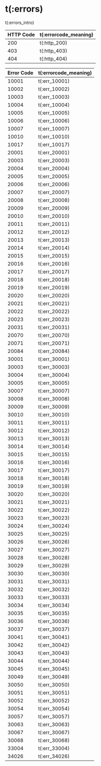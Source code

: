 # t(:errors)

t(:errors_intro)


HTTP Code | t(:errorcode_meaning)
---------- | -------
200 | t(:http_200)
403 | t(:http_403)
404 | t(:http_404)

Error Code | t(:errorcode_meaning)
---------- | -------
10001 | t(:err_10001)
10002 | t(:err_10002)
10003 | t(:err_10003)
10004 | t(:err_10004)
10005 | t(:err_10005)
10006 | t(:err_10006)
10007 | t(:err_10007)
10010 | t(:err_10010)
10017 | t(:err_10017)
20001 | t(:err_20001)
20003 | t(:err_20003)
20004 | t(:err_20004)
20005 | t(:err_20005)
20006 | t(:err_20006)
20007 | t(:err_20007)
20008 | t(:err_20008)
20009 | t(:err_20009)
20010 | t(:err_20010)
20011 | t(:err_20011)
20012 | t(:err_20012)
20013 | t(:err_20013)
20014 | t(:err_20014)
20015 | t(:err_20015)
20016 | t(:err_20016)
20017 | t(:err_20017)
20018 | t(:err_20018)
20019 | t(:err_20019)
20020 | t(:err_20020)
20021 | t(:err_20021)
20022 | t(:err_20022)
20023 | t(:err_20023)
20031 | t(:err_20031)
20070 | t(:err_20070)
20071 | t(:err_20071)
20084 | t(:err_20084)
30001 | t(:err_30001)
30003 | t(:err_30003)
30004 | t(:err_30004)
30005 | t(:err_30005)
30007 | t(:err_30007)
30008 | t(:err_30008)
30009 | t(:err_30009)
30010 | t(:err_30010)
30011 | t(:err_30011)
30012 | t(:err_30012)
30013 | t(:err_30013)
30014 | t(:err_30014)
30015 | t(:err_30015)
30016 | t(:err_30016)
30017 | t(:err_30017)
30018 | t(:err_30018)
30019 | t(:err_30019)
30020 | t(:err_30020)
30021 | t(:err_30021)
30022 | t(:err_30022)
30023 | t(:err_30023)
30024 | t(:err_30024)
30025 | t(:err_30025)
30026 | t(:err_30026)
30027 | t(:err_30027)
30028 | t(:err_30028)
30029 | t(:err_30029)
30030 | t(:err_30030)
30031 | t(:err_30031)
30032 | t(:err_30032)
30033 | t(:err_30033)
30034 | t(:err_30034)
30035 | t(:err_30035)
30036 | t(:err_30036)
30037 | t(:err_30037)
30041 | t(:err_30041)
30042 | t(:err_30042)
30043 | t(:err_30043)
30044 | t(:err_30044)
30045 | t(:err_30045)
30049 | t(:err_30049)
30050 | t(:err_30050)
30051 | t(:err_30051)
30052 | t(:err_30052)
30054 | t(:err_30054)
30057 | t(:err_30057)
30063 | t(:err_30063)
30067 | t(:err_30067)
30068 | t(:err_30068)
33004 | t(:err_33004)
34026 | t(:err_34026)

